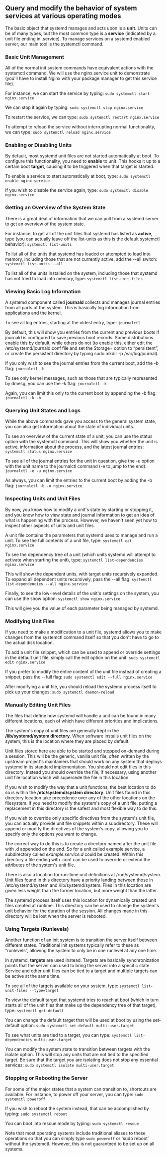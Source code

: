 ## Query and modify the behavior of system services at various operating modes

The basic object that systemd manages and acts upon is a **unit**. Units can be of many types, but the most common type is a **service** (indicated by a unit file ending in .service). To manage services on a systemd enabled server, our main tool is the systemctl command.

### Basic Unit Management

All of the normal init system commands have equivalent actions with the systemctl command. We will use the nginx.service unit to demonstrate (you'll have to install Nginx with your package manager to get this service file).

For instance, we can start the service by typing:
`sudo systemctl start nginx.service`

We can stop it again by typing:
`sudo systemctl stop nginx.service`

To restart the service, we can type:
`sudo systemctl restart nginx.service`

To attempt to reload the service without interrupting normal functionality, we can type:
`sudo systemctl reload nginx.service`

 
### Enabling or Disabling Units

By default, most systemd unit files are not started automatically at boot. To configure this functionality, you need to **enable** to unit. This hooks it up to a certain boot **target**, causing it to be triggered when that target is started.

To enable a service to start automatically at boot, type:
`sudo systemctl enable nginx.service`

If you wish to disable the service again, type:
`sudo systemctl disable nginx.service`

### Getting an Overview of the System State

There is a great deal of information that we can pull from a systemd server to get an overview of the system state.

For instance, to get all of the unit files that systemd has listed as **active**, type (you can actually leave off the list-units as this is the default systemctl behavior):
`systemctl list-units`

To list all of the units that systemd has loaded or attempted to load into memory, including those that are not currently active, add the --all switch:
`` systemctl list-units --all``

To list all of the units installed on the system, including those that systemd has not tried to load into memory, type:
`systemctl list-unit-files`

### Viewing Basic Log Information

A systemd component called **journald** collects and manages journal entries from all parts of the system. This is basically log information from applications and the kernel.

To see all log entries, starting at the oldest entry, type:
`journalctl`


By default, this will show you entries from the current and previous boots if journald is configured to save previous boot records. Some distributions enable this by default, while others do not (to enable this, either edit the /etc/systemd/journald.conf file and set the Storage= option to “persistent”, or create the persistent directory by typing sudo mkdir -p /var/log/journal).

If you only wish to see the journal entries from the current boot, add the -b flag:
`journalctl -b`

To see only kernel messages, such as those that are typically represented by dmesg, you can use the -k flag:
`journalctl -k`

Again, you can limit this only to the current boot by appending the -b flag:
`journalctl -k -b`


### Querying Unit States and Logs

While the above commands gave you access to the general system state, you can also get information about the state of individual units.

To see an overview of the current state of a unit, you can use the status option with the systemctl command. This will show you whether the unit is active, information about the process, and the latest journal entries:
`systemctl status nginx.service`

To see all of the journal entries for the unit in question, give the -u option with the unit name to the journalctl command (-e to jump to the end):
`journalctl -e -u nginx.service`

As always, you can limit the entries to the current boot by adding the -b flag:
`journalctl -b -u nginx.service`

### Inspecting Units and Unit Files

By now, you know how to modify a unit's state by starting or stopping it, and you know how to view state and journal information to get an idea of what is happening with the process. However, we haven't seen yet how to inspect other aspects of units and unit files.

A unit file contains the parameters that systemd uses to manage and run a unit. To see the full contents of a unit file, type:
`systemctl cat nginx.service`

To see the dependency tree of a unit (which units systemd will attempt to activate when starting the unit), type:
`systemctl list-dependencies nginx.service`

This will show the dependent units, with target units recursively expanded. To expand all dependent units recursively, pass the --all flag:
`systemctl list-dependencies --all nginx.service`

Finally, to see the low-level details of the unit's settings on the system, you can use the show option:
`systemctl show nginx.service`

This will give you the value of each parameter being managed by systemd.

### Modifying Unit Files

If you need to make a modification to a unit file, systemd allows you to make changes from the systemctl command itself so that you don't have to go to the actual disk location.

To add a unit file snippet, which can be used to append or override settings in the default unit file, simply call the edit option on the unit:
`sudo systemctl edit nginx.service`

If you prefer to modify the entire content of the unit file instead of creating a snippet, pass the --full flag:
`sudo systemctl edit --full nginx.service`

After modifying a unit file, you should reload the systemd process itself to pick up your changes:
`sudo systemctl daemon-reload`

### Manually Editing Unit Files

The files that define how systemd will handle a unit can be found in many different locations, each of which have different priorities and implications.

The system's copy of unit files are generally kept in the **/lib/systemd/system directory**. When software installs unit files on the system, this is the location where they are placed by default.

Unit files stored here are able to be started and stopped on-demand during a session. This will be the generic, vanilla unit file, often written by the upstream project's maintainers that should work on any system that deploys systemd in its standard implementation. You should not edit files in this directory. Instead you should override the file, if necessary, using another unit file location which will supersede the file in this location.

If you wish to modify the way that a unit functions, the best location to do so is within the **/etc/systemd/system directory**. Unit files found in this directory location take precedence over any of the other locations on the filesystem. If you need to modify the system's copy of a unit file, putting a replacement in this directory is the safest and most flexible way to do this.

If you wish to override only specific directives from the system's unit file, you can actually provide unit file snippets within a subdirectory. These will append or modify the directives of the system's copy, allowing you to specify only the options you want to change.

The correct way to do this is to create a directory named after the unit file with .d appended on the end. So for a unit called example.service, a subdirectory called *example.service.d* could be created. Within this directory a file ending with .conf can be used to override or extend the attributes of the system's unit file.

There is also a location for run-time unit definitions at /run/systemd/system. Unit files found in this directory have a priority landing between those in /etc/systemd/system and /lib/systemd/system. Files in this location are given less weight than the former location, but more weight than the latter.

The systemd process itself uses this location for dynamically created unit files created at runtime. This directory can be used to change the system's unit behavior for the duration of the session. All changes made in this directory will be lost when the server is rebooted.


### Using Targets (Runlevels)

Another function of an init system is to transition the server itself between different states. Traditional init systems typically refer to these as “runlevels”, allowing the system to only be in one runlevel at any one time.

In systemd, **targets** are used instead. Targets are basically synchronization points that the server can used to bring the server into a specific state. Service and other unit files can be tied to a target and multiple targets can be active at the same time.

To see all of the targets available on your system, type:
`systemctl list-unit-files --type=target`

To view the default target that systemd tries to reach at boot (which in turn starts all of the unit files that make up the dependency tree of that target), type:
`systemctl get-default`

You can change the default target that will be used at boot by using the set-default option:
`sudo systemctl set-default multi-user.target`

To see what units are tied to a target, you can type:
`systemctl list-dependencies multi-user.target`

You can modify the system state to transition between targets with the isolate option. This will stop any units that are not tied to the specified target. Be sure that the target you are isolating does not stop any essential services:
`sudo systemctl isolate multi-user.target`

### Stopping or Rebooting the Server

For some of the major states that a system can transition to, shortcuts are available. For instance, to power off your server, you can type:
`sudo systemctl poweroff`

If you wish to reboot the system instead, that can be accomplished by typing:
`sudo systemctl reboot`

You can boot into rescue mode by typing:
`sudo systemctl rescue`

Note that most operating systems include traditional aliases to these operations so that you can simply type `sudo poweroff` or 'sudo reboot` without the systemctl. However, this is not guaranteed to be set up on all systems.